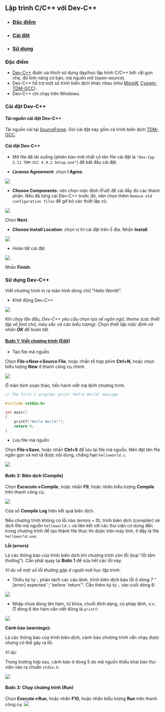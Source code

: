 ## Lập trình C/C++ với Dev-C++
- ### [Đặc điểm](#specs)
- ### [Cài đặt](#install)
- ### [Sử dụng](#use)

### Đặc điểm <a name="specs"/>
- [Dev-C++](https://www.bloodshed.net/) được ưa thích sử dụng dạy/học lập trình C/C++ bởi: rất gọn nhẹ, đủ tính năng cơ bản, mã nguồn mở (open-source).
- Dev-C++ hỗ trợ một số trình biên dịch khác nhau (như [MingW](https://www.mingw-w64.org/), [Cygwin](http://cygwin.com/), [TDM-GCC](https://sourceforge.net/projects/tdm-gcc/)).
- Dev-C++ chỉ chạy trên Windows.

### Cài đặt Dev-C++ <a name="install"/>
#### Tải nguồn cài đặt Dev-C++
Tải nguồn cài tại [SourceForge](https://sourceforge.net/projects/orwelldevcpp/files/latest/download). Gói cài đặt này gồm cả trình biên dịch [TDM-GCC](https://sourceforge.net/projects/tdm-gcc/).
#### Cài đặt Dev-C++
- Mở file đã tải xuống (phiên bản mới nhất có tên file cài đặt là `"Dev-Cpp 5.11 TDM-GCC 4.9.2 Setup.exe"`) để bắt đầu cài đặt.

- **License Agreement**: chọn **I Agree**.
<img src="figs/devcpp-install-01.PNG">

- **Choose Components**: nên chọn mặc định (Full) để cài đầy đủ các thành phần. Nếu đã từng cài Dev-C++ trước đó, nên chọn thêm `Remove old configuration files` để gỡ bỏ các thiết lập cũ.

<img src="figs/devcpp-install-02.PNG"/>

Chọn **Next**.

- **Choose Install Location**: chọn vị trí cài đặt trên ổ đĩa. 
Nhấn **Install**.
<img src="figs/devcpp-install-03.PNG"/>

- Hoàn tất cài đặt

<img src="figs/devcpp-install-04.PNG"/>

Nhấn **Finish**.

### Sử dụng Dev-C++ <a name="use"/>
Viết chương trình in ra màn hình dòng chữ "Hello World!".
- Khởi động Dev-C++
<img src="figs/devcpp-install-05.PNG"/>

*Khi chạy lần đầu, Dev-C++ yêu cầu chọn lựa về ngôn ngữ, theme (các thiết lập về font chữ, màu sắc và các biểu tượng). Chọn thiết lập mặc định và nhấn **OK** để hoàn tất.*

#### [Bước 1: Viết chương trình (Edit)](#edit)
- Tạo file mã nguồn

Chọn **File->New->Source File**, hoặc nhấn tổ hợp phím **Ctrl+N**, hoặc chọn biểu tượng **New** ở thanh công cụ chính.

<img src="figs/devcpp-install-06.png"/>

Ở màn hình soạn thảo, tiến hành viết mã lệnh chương trình.
```c
// The first C program: print "Hello World" message

#include <stdio.h>

int main()
{
	printf("Hello World!");
	return 0;
}
```
- Lưu file mã nguồn

Chọn **File->Save**, hoặc nhấn **Ctrl+S** để lưu lại file mã nguồn. Nên đặt tên file ngắn gọn và mô tả được nội dung, chẳng hạn `helloworld.c`.

<img src="figs/devcpp-install-08.PNG"/>

#### Bước 2: Biên dịch (Compile)

Chọn **Excecute->Compile**, hoặc nhấn **F9**, hoặc nhấn biểu tượng **Compile** trên thanh công cụ.

<img src="figs/devcpp-install-09.png"/>

Cửa sổ **Compile Log** hiện kết quả biên dịch.

Nếu chương trình không có lỗi nào (errors = 0), trình biên dịch (compiler) sẽ dịch file mã nguồn `helloworld.c` và liên kết với các thư viện có dùng đến trong chương trình để tạo thành file thực thi được trên máy tính, ở đây là file `helloworld.exe`.

**Lỗi (errors)** 

Là các thông báo của trình biên dịch khi chương trình còn lỗi (loại "lỗi tầm thường"). Cần phải quay lại **Bước 1** để sửa hết các lỗi này.

*Ví dụ về một số lỗi thường gặp ở người mới học lập trình:*

- Thiếu ký tự `;` phân tách các câu lệnh, trình biên dịch báo lỗi ở dòng 7 "[error] expected ';' before 'return'". Cần thêm ký tự `;` vào cuối dòng 6:

<img src="figs/error01.PNG"/>

- Nhập chưa đúng tên hàm, từ khóa, chuỗi định dạng, cú pháp lệnh, v.v.. Ở dòng 6 tên hàm cần viết đúng là `printf`:

<img src="figs/error02.PNG"/>

**Cảnh báo (warnings):**

Là các thông báo của trình biên dịch, cảnh báo chương trình vẫn chạy được nhưng có thể gây ra lỗi. 

*Ví dụ:*

Trong trường hợp sau, cảnh báo ở dòng 5 do mã nguồn thiếu khai báo thư viện vào ra chuẩn `stdio.h`:

<img src="figs/warning01.PNG"/>


#### Bước 3: Chạy chương trình (Run)

Chọn **Execute->Run**, hoặc nhấn **F10**, hoặc nhấn biểu tượng **Run** trên thanh công cụ.
<img src="figs/devcpprun01.PNG"/>

